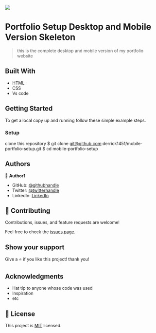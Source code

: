 ![](https://img.shields.io/badge/Microverse-blueviolet)

# Portfolio Setup Desktop and Mobile Version Skeleton

> this is the complete desktop and mobile version of my portfolio website


## Built With

- HTML
- CSS
- Vs code


## Getting Started

To get a local copy up and running follow these simple example steps.


### Setup
clone this repository
$ git clone git@github.com:derrick1451/mobile-portfolio-setup.git
$ cd mobile-portfolio-setup

## Authors

👤 **Author1**

- GitHub: [@githubhandle](https://github.com/derrick1451)
- Twitter: [@twitterhandle](https://twitter.com/derrickHayle)
- LinkedIn: [LinkedIn](https://linkedin.com/in/okongo-derrick-a0147622b/)

## 🤝 Contributing

Contributions, issues, and feature requests are welcome!

Feel free to check the [issues page](../../issues/).

## Show your support

Give a ⭐️ if you like this project! thank you!

## Acknowledgments

- Hat tip to anyone whose code was used
- Inspiration
- etc

## 📝 License

This project is [MIT](./MIT.md) licensed.
